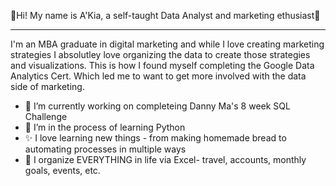 💎Hi! My name is A'Kia, a self-taught Data Analyst and marketing ethusiast💎
___
I'm an MBA graduate in digital marketing and while I love creating marketing strategies I absolutley love organizing the data to create those strategies and visualizations. 
This is how I found myself completing the Google Data Analytics Cert. Which led me to want to get more involved with the data side of marketing.

- 🔭 I’m currently working on completeing Danny Ma's 8 week SQL Challenge
- 🌱 I’m in the process of learning Python
- ✨ I love learning new things - from making homemade bread to automating processes in multiple ways
- 📝 I organize EVERYTHING in life via Excel- travel, accounts, monthly goals, events, etc. 
